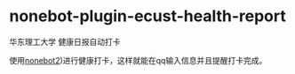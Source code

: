 # nonebot-plugin-ecust-health-report
华东理工大学 健康日报自动打卡

使用[nonebot2](https://v2.nonebot.dev/))进行健康打卡，这样就能在qq输入信息并且提醒打卡完成。
